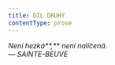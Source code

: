 ```yaml
---
title: DÍL DRUHÝ
contentType: prose
---
```


<section>

_Není hezká**,** není nalíčená.  
— SAINTE-BEUVE_

</section>
